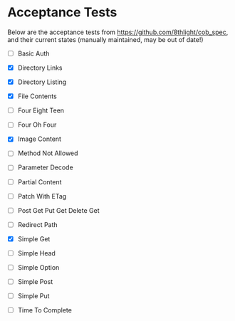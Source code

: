 # Acceptance Tests

Below are the acceptance tests from https://github.com/8thlight/cob_spec, and their current states (manually maintained, may be out of date!)

- [ ] Basic Auth
- [X] Directory Links
- [X] Directory Listing
- [X] File Contents
- [ ] Four Eight Teen
- [ ] Four Oh Four
- [X] Image Content
- [ ] Method Not Allowed
- [ ] Parameter Decode
- [ ] Partial Content
- [ ] Patch With ETag
- [ ] Post Get Put Get Delete Get
- [ ] Redirect Path
- [X] Simple Get
- [ ] Simple Head
- [ ] Simple Option
- [ ] Simple Post
- [ ] Simple Put
- [ ] Time To Complete
  
